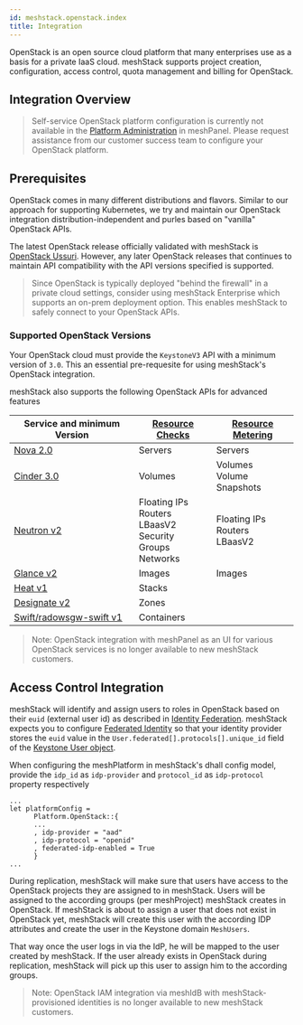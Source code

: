 ```yaml
---
id: meshstack.openstack.index
title: Integration
---
```


OpenStack is an open source cloud platform that many enterprises use as a basis for a private IaaS cloud.
meshStack supports project creation, configuration, access control, quota management and billing for OpenStack.

## Integration Overview

> Self-service OpenStack platform configuration is currently not available in the [Platform Administration](./administration.platforms.md) in meshPanel.
> Please request assistance from our customer success team to configure your OpenStack platform.

## Prerequisites

OpenStack comes in many different distributions and flavors. Similar to our approach for supporting Kubernetes,
we try and maintain our OpenStack integration distribution-independent and purles based on "vanilla" OpenStack APIs.

The latest OpenStack release officially validated with meshStack is [OpenStack Ussuri](https://www.openstack.org/software/ussuri/).
However, any later OpenStack releases that continues to maintain API compatibility with the API versions specified
is supported.

> Since OpenStack is typically deployed "behind the firewall" in a private cloud settings, consider using
> meshStack Enterprise which supports an on-prem deployment option. This enables meshStack to safely connect to your
> OpenStack APIs.

### Supported OpenStack Versions

Your OpenStack cloud must provide the `KeystoneV3` API with a minimum version of `3.0`.
This an essential pre-requesite for using meshStack's OpenStack integration.

meshStack also supports the following OpenStack APIs for advanced features

| Service and minimum Version                                                                  | [Resource Checks](meshstack.tenants.md#deprovisioning--deleting-tenants) | [Resource Metering](./meshstack.openstack.metering.md) |
| -------------------------------------------------------------------------------------------- | ------------------------------------------------------------------------ | ------------------------------------------------------ |
| [Nova 2.0](https://docs.openstack.org/nova/latest/reference/api-microversion-history.html)   | Servers                                                                  | Servers                                                |
| [Cinder 3.0](https://docs.openstack.org/api-ref/block-storage/api_microversion_history.html) | Volumes                                                                  | Volumes<br>Volume Snapshots                            |
| [Neutron v2](https://docs.openstack.org/api-ref/network/v2/index.html#api-versions)          | Floating IPs<br>Routers<br>LBaasV2<br>Security Groups<br>Networks        | Floating IPs<br>Routers<br>LBaasV2                     |
| [Glance v2](https://docs.openstack.org/api-ref/image/v2/index.html)                          | Images                                                                   | Images                                                 |
| [Heat v1](https://docs.openstack.org/api-ref/orchestration/v1/index.html#list-versions)      | Stacks                                                                   |                                                        |
| [Designate v2](https://docs.openstack.org/api-ref/dns/dns-api-v2-index.html)                 | Zones                                                                    |                                                        |
| [Swift/radowsgw-swift v1](https://docs.openstack.org/api-ref/object-store/)                  | Containers                                                               |                                                        |

> Note: OpenStack integration with meshPanel as an UI for various OpenStack services is no longer available to new meshStack customers.

## Access Control Integration

meshStack will identify and assign users to roles in OpenStack based on their `euid` (external user id) as described in [Identity Federation](meshstack.identity-federation.md#externally-provisioned-identities).
meshStack expects you to configure [Federated Identity](https://docs.openstack.org/keystone/ussuri/admin/federation/federated_identity.html) so that
your identity provider stores the `euid` value in the `User.federated[].protocols[].unique_id` field of the [Keystone User object](https://docs.openstack.org/api-ref/identity/v3/?expanded=list-users-detail,show-user-details-detail#show-user-details).

When configuring the meshPlatform in meshStack's dhall config model, provide the `idp_id` as `idp-provider` and `protocol_id` as `idp-protocol`
property respectively

```dhall
...
let platformConfig =
      Platform.OpenStack::{
      ...
      , idp-provider = "aad"
      , idp-protocol = "openid"
      , federated-idp-enabled = True
      }
...
```

During replication, meshStack will make sure that users have access to the OpenStack projects they are assigned to in meshStack.
Users will be assigned to the according groups (per meshProject) meshStack creates in OpenStack.
If meshStack is about to assign a user that does not exist in OpenStack yet, meshStack will create this user with the
according IDP attributes and create the user in the Keystone domain `MeshUsers`.

That way once the user logs in via the IdP, he will be mapped to the user created by meshStack.
If the user already exists in OpenStack during replication, meshStack will pick up this user to assign him to the according groups.

> Note: OpenStack IAM integration via meshIdB with meshStack-provisioned identities is no longer available to new meshStack customers.

<!-- 
The following features are currently missing documentation

- adding default system users + roles to projects
- optional use of Keystone domains
-->